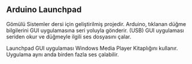 ## Arduino Launchpad

Gömülü Sistemler dersi için geliştirilmiş projedir.
Arduino, tıklanan düğme bilgilerini GUI uygulamasına seri yoluyla gönderir. (USB)
GUI uygulaması seriden okur ve düğmeyle ilgili ses dosyasını çalar.


Launchpad GUI uygulaması Windows Media Player Kitaplığını kullanır. Uygulama aynı anda birden fazla ses çalabilir.

